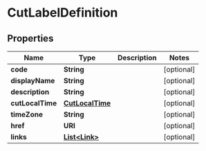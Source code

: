 

# CutLabelDefinition


## Properties

Name | Type | Description | Notes
------------ | ------------- | ------------- | -------------
**code** | **String** |  |  [optional]
**displayName** | **String** |  |  [optional]
**description** | **String** |  |  [optional]
**cutLocalTime** | [**CutLocalTime**](CutLocalTime.md) |  |  [optional]
**timeZone** | **String** |  |  [optional]
**href** | **URI** |  |  [optional]
**links** | [**List&lt;Link&gt;**](Link.md) |  |  [optional]



